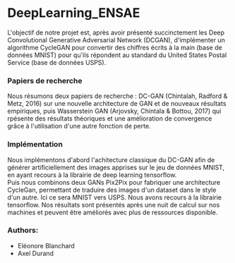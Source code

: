 # DeepLearning_ENSAE
L'objectif de notre projet est, après avoir présenté succinctement les Deep Convolutional Generative Adversarial Network (DCGAN), d'implémenter un algorithme CycleGAN pour convertir des chiffres écrits à la main (base de données MNIST) pour qu'ils répondent au standard du United States Postal Service (base de données USPS).

### Papiers de recherche
Nous résumons deux papiers de recherche : DC-GAN (Chintalah, Radford & Metz, 2016) sur une nouvelle architecture de GAN et de nouveaux résultats empiriques, puis Wasserstein GAN (Arjovsky, Chintala & Bottou, 2017) qui rpésente des résultats théoriques et une amélioration de convergence grâce à l'utilisation d'une autre fonction de perte.

### Implémentation
Nous implémentons d'abord l'achitecture classique du DC-GAN afin de générer artificiellement des images apprises sur le jeu de données MNIST, en ayant recours à la librairie de deep learning tensorflow.  
Puis nous combinons deux GANs Pix2Pix pour fabriquer une architecture CycleGan, permettant de traduire des images d'un dataset dans le style d'un autre. Ici ce sera MNIST vers USPS. Nous avons recours à la librairie tensorflow. Nos résultats sont présentés après une nuit de calcul sur nos machines et peuvent être améliorés avec plus de ressources disponible.

### Authors:
* Eléonore Blanchard
* Axel Durand
